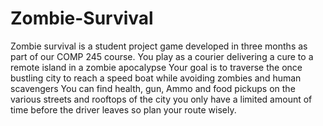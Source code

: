 # Zombie-Survival
Zombie survival is a student project game developed in three months as part of our COMP 245 course.
You play as a courier delivering a cure to a remote island in a zombie apocalypse
Your goal is to traverse the once bustling city to reach a speed boat while avoiding zombies and human scavengers
You can find health, gun, Ammo and food pickups on the various streets and rooftops of the city
you only have a limited amount of time before the driver leaves so plan your route wisely.
